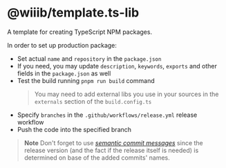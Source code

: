 # @wiiib/template.ts-lib

A template for creating TypeScript NPM packages.

In order to set up production package:
- Set actual `name` and `repository` in the `package.json`
- If you need, you may update `description`, `keywords`, `exports` and other fields in the `package.json` as well
- Test the build running `pnpm run build` command
  > You may need to add external libs you use in your sources in the `externals` section of the `build.config.ts`
- Specify `branches` in the `.github/workflows/release.yml` release workflow
- Push the code into the specified branch

> **Note**
> Don't forget to use [*semantic commit messages*](https://github.com/semantic-release/semantic-release/blob/master/README.md#commit-message-format) since the release version (and the fact if the release itself is needed) is determined on base of the added commits' names.
